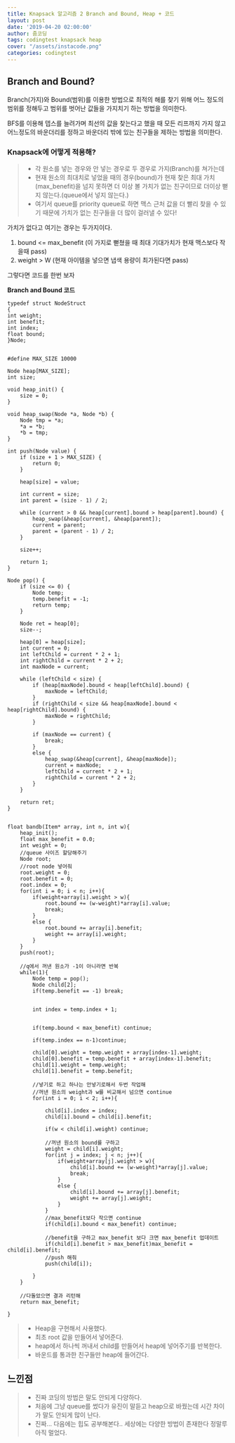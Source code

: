 ```yaml
---
title: Knapsack 알고리즘 2 Branch and Bound, Heap + 코드
layout: post
date: '2019-04-20 02:00:00'
author: 줌코딩
tags: codingtest knapsack heap
cover: "/assets/instacode.png"
categories: codingtest
---
```


## Branch and Bound? 

Branch(가지)와 Bound(범위)를 이용한 방법으로 최적의 해를 찾기 위해 어느 정도의 범위를 정해두고 범위를 벗어난 값들을 가지치기 하는 방법을 의미한다.

BFS를 이용해 뎁스를 늘려가며 최선의 값을 찾는다고 했을 때 모든 리프까지 가지 않고 어느정도의 바운더리를 정하고 바운더리 밖에 있는 친구들을 제하는 방법을 의미한다.

### Knapsack에 어떻게 적용해?

>* 각 원소를 넣는 경우와 안 넣는 경우로 두 경우로 가지(Branch)를 쳐가는데
>* 현재 원소의 최대치로 넣었을 때의 경우(bound)가 현재 찾은 최대 가치(max_benefit)을 넘지 못하면 더 이상 볼 가치가 없는 친구이므로 더이상 뻗지 않는다.(queue에서 넣지 않는다.)
>* 여기서 queue를 priority queue로 하면 맥스 근처 값을 더 빨리 찾을 수 있기 때문에 가치가 없는 친구들을 더 많이 걸러낼 수 있다!

가치가 없다고 여기는 경우는 두가지이다.

1. bound <= max_benefit (이 가지로 뻗쳤을 때 최대 기대가치가 현재 맥스보다 작을때 pass)
2. weight > W (현재 아이템을 넣으면 냅색 용량이 최가된다면 pass)

그렇다면 코드를 한번 보자
 
**Branch and Bound 코드**
 
    typedef struct NodeStruct
    {
    int weight;
    int benefit;
    int index;
    float bound;
    }Node;


    #define MAX_SIZE 10000

    Node heap[MAX_SIZE];
    int size;

    void heap_init() {
        size = 0;
    }

    void heap_swap(Node *a, Node *b) {
        Node tmp = *a;
        *a = *b;
        *b = tmp;
    }

    int push(Node value) {
        if (size + 1 > MAX_SIZE) {
            return 0;
        }

        heap[size] = value;

        int current = size;
        int parent = (size - 1) / 2;

        while (current > 0 && heap[current].bound > heap[parent].bound) {
            heap_swap(&heap[current], &heap[parent]);
            current = parent;
            parent = (parent - 1) / 2;
        }

        size++;

        return 1;
    }

    Node pop() {
        if (size <= 0) {
            Node temp;
            temp.benefit = -1;
            return temp;
        }

        Node ret = heap[0];
        size--;

        heap[0] = heap[size];
        int current = 0;
        int leftChild = current * 2 + 1;
        int rightChild = current * 2 + 2;
        int maxNode = current;

        while (leftChild < size) {
            if (heap[maxNode].bound < heap[leftChild].bound) {
                maxNode = leftChild;
            }
            if (rightChild < size && heap[maxNode].bound < heap[rightChild].bound) {
                maxNode = rightChild;
            }

            if (maxNode == current) {
                break;
            }
            else {
                heap_swap(&heap[current], &heap[maxNode]);
                current = maxNode;
                leftChild = current * 2 + 1;
                rightChild = current * 2 + 2;
            }
        }

        return ret;
    }


    float bandb(Item* array, int n, int w){
        heap_init();
        float max_benefit = 0.0;
        int weight = 0;
        //queue 사이즈 할당해주기
        Node root;
        //root node 넣어줘
        root.weight = 0;
        root.benefit = 0;
        root.index = 0;
        for(int i = 0; i < n; i++){
            if(weight+array[i].weight > w){
                root.bound += (w-weight)*array[i].value;
                break;
            }
            else {
                root.bound += array[i].benefit;
                weight += array[i].weight;
            }
        }
        push(root);

        //q에서 꺼낸 원소가 -1이 아니라면 반복
        while(1){
            Node temp = pop();
            Node child[2];
            if(temp.benefit == -1) break;


            int index = temp.index + 1;

            
            if(temp.bound < max_benefit) continue;
            
            if(temp.index == n-1)continue;

            child[0].weight = temp.weight + array[index-1].weight;
            child[0].benefit = temp.benefit + array[index-1].benefit;
            child[1].weight = temp.weight;
            child[1].benefit = temp.benefit;

            //넣기로 하고 하나는 안넣기로해서 두번 작업해
            //꺼낸 원소의 weight과 w를 비교해서 넘으면 continue
            for(int i = 0; i < 2; i++){
            
                child[i].index = index;
                child[i].bound = child[i].benefit;

                if(w < child[i].weight) continue;

                //꺼낸 원소의 bound를 구하고 
                weight = child[i].weight;
                for(int j = index; j < n; j++){
                    if(weight+array[j].weight > w){
                        child[i].bound += (w-weight)*array[j].value;
                        break;
                    }
                    else {
                        child[i].bound += array[j].benefit;
                        weight += array[j].weight;
                    }
                }
                //max_benefit보다 작으면 continue
                if(child[i].bound < max_benefit) continue;
                
                //benefit을 구하고 max_benefit 보다 크면 max_benefit 업데이트
                if(child[i].benefit > max_benefit)max_benefit = child[i].benefit;
                //push 해줘 
                push(child[i]);

            }
        }

        //다돌았으면 결과 리턴해
        return max_benefit;

    }

>* Heap을 구현해서 사용했다.
>* 최초 root 값을 만들어서 넣어준다.
>* heap에서 하나씩 꺼내서 child를 만들어서 heap에 넣어주기를 반복한다.
>* 바운드를 통과한 친구들만 heap에 들어간다.

## 느낀점

>* 진짜 코딩의 방법은 말도 안되게 다양하다.
>* 처음에 그냥 queue를 썼다가 유진이 말듣고 heap으로 바꿨는데 시간 차이가 말도 안되게 많이 난다.
>* 진짜... 다음에는 힙도 공부해본다.. 세상에는 다양한 방법이 존재한다 정말루 아직 멀었다.

